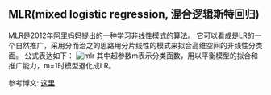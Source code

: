 ## MLR(mixed logistic regression, 混合逻辑斯特回归)
MLR是2012年阿里妈妈提出的一种学习非线性模式的算法。
它可以看成是LR的一个自然推广，采用分而治之的思路用分片线性的模式来拟合高维空间的非线性分类面。
公式表达如下：
![mlr](http://img.mp.itc.cn/upload/20170616/efd4ccc98a7d43478342c3214f5cbb8f.jpg)
其中超参数m表示分类面数，用以平衡模型的拟合和推广能力，m=1时模型退化成LR。

参考博文: [这里](https://blog.csdn.net/xmtblog/article/details/77968459)
